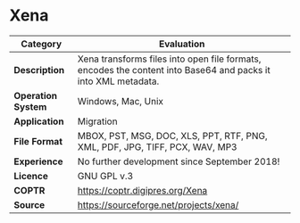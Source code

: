 # Xena

| Category | Evaluation |
| --- | --- |
| **Description**  | Xena transforms files into open file formats, encodes the content into Base64 and packs it into XML metadata. |
| **Operation System**  | Windows, Mac, Unix  |
| **Application**  | Migration |
| **File Format** | MBOX, PST, MSG, DOC, XLS, PPT, RTF, PNG, XML, PDF, JPG, TIFF, PCX, WAV, MP3 |
| **Experience** | No further development since September 2018! |
| **Licence** | GNU GPL v.3 |
| **COPTR** | https://coptr.digipres.org/Xena |
| **Source** | https://sourceforge.net/projects/xena/ |

